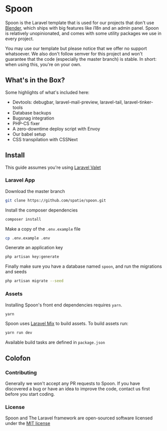 # Spoon

Spoon is the Laravel template that is used for our projects that don't use [Blender](https://github.com/spatie/blender), which ships with big features like i18n and an admin panel. Spoon is relatively unopinionated, and comes with some utility packages we use in every project.

You may use our template but please notice that we offer no support whatsoever. We also don't
follow semver for this project and won't guarantee that the code (especially the master branch) is stable. In short: when using this, you're on your own.

## What's in the Box?

Some highlights of what's included here:

- Devtools: debugbar, laravel-mail-preview, laravel-tail, laravel-tinker-tools
- Database backups
- Bugsnag integration
- PHP-CS fixer
- A zero-downtime deploy script with Envoy
- Our babel setup
- CSS transpilation with CSSNext

## Install

This guide assumes you're using [Laravel Valet](https://github.com/laravel/valet)

### Laravel App

Download the master branch

```bash
git clone https://github.com/spatie/spoon.git
```

Install the composer dependencies

```bash
composer install
```

Make a copy of the `.env.example` file

```bash
cp .env.example .env
```

Generate an application key

```bash
php artisan key:generate
```

Finally make sure you have a database named `spoon`, and run the migrations and seeds

```bash
php artisan migrate --seed
```

### Assets

Installing Spoon's front end dependencies requires `yarn`.

```bash
yarn
```

Spoon uses [Laravel Mix](https://laravel.com/docs/5.4/mix) to build assets.
To build assets run:

```bash
yarn run dev
```

Available build tasks are defined in `package.json`

## Colofon

### Contributing

Generally we won't accept any PR requests to Spoon. If you have discovered a bug or have an idea to improve the code, contact us first before you start coding.

### License

Spoon and The Laravel framework are open-sourced software licensed under the [MIT license](http://opensource.org/licenses/MIT)
